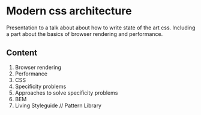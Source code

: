 # Modern css architecture
Presentation to a talk about about how to write state of the art css.
Including a part about the basics of browser rendering and performance.

## Content
 1. Browser rendering
 1. Performance
 1. CSS
 1. Specificity problems
 1. Approaches to solve specificity problems
 1. BEM
 1. Living Styleguide // Pattern Library